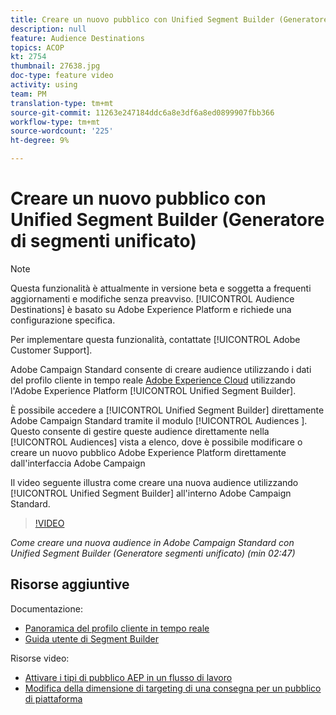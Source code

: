 ```yaml
---
title: Creare un nuovo pubblico con Unified Segment Builder (Generatore di segmenti unificato)
description: null
feature: Audience Destinations
topics: ACOP
kt: 2754
thumbnail: 27638.jpg
doc-type: feature video
activity: using
team: PM
translation-type: tm+mt
source-git-commit: 11263e247184ddc6a8e3df6a8ed0899907fbb366
workflow-type: tm+mt
source-wordcount: '225'
ht-degree: 9%

---
```



# Creare un nuovo pubblico con Unified Segment Builder (Generatore di segmenti unificato)

>[!NOTE]
>
>Questa funzionalità è attualmente in versione beta e soggetta a frequenti aggiornamenti e modifiche senza preavviso. [!UICONTROL Audience Destinations] è basato su Adobe Experience Platform e richiede una configurazione specifica.
>
>Per implementare questa funzionalità, contattate [!UICONTROL Adobe Customer Support].

 Adobe Campaign Standard consente di creare audience utilizzando i dati del profilo cliente in tempo reale [Adobe Experience Cloud](https://docs.adobe.com/content/help/en/platform-learn/tutorials/profiles/understanding-the-real-time-customer-profile.html) utilizzando l&#39;Adobe Experience Platform [!UICONTROL Unified Segment Builder].

È possibile accedere a [!UICONTROL Unified Segment Builder] direttamente  Adobe Campaign Standard tramite il modulo [!UICONTROL Audiences ]. Questo consente di gestire queste audience direttamente nella [!UICONTROL Audiences] vista a elenco, dove è possibile modificare o creare un nuovo pubblico Adobe Experience Platform direttamente dall&#39;interfaccia Adobe Campaign 

Il video seguente illustra come creare una nuova audience utilizzando [!UICONTROL Unified Segment Builder] all&#39;interno  Adobe Campaign Standard.

>[!VIDEO](https://video.tv.adobe.com/v/27638?quality=12)

*Come creare una nuova audience in  Adobe Campaign Standard con Unified Segment Builder (Generatore segmenti unificato) (min 02:47)*

## Risorse aggiuntive

Documentazione:

* [Panoramica del profilo cliente in tempo reale](https://www.adobe.io/apis/experienceplatform/home/profile-identity-segmentation/profile-identity-segmentation-services.html#!api-specification/markdown/narrative/technical_overview/unified_profile_architectural_overview/unified_profile_architectural_overview.md)
* [Guida utente di Segment Builder](https://www.adobe.io/apis/experienceplatform/home/profile-identity-segmentation/profile-identity-segmentation-services.html#!api-specification/markdown/narrative/technical_overview/segmentation/segment-builder-guide.md)

Risorse video:

* [Attivare i tipi di pubblico AEP in un flusso di lavoro](/help/profiles-and-audiences/audience-destinations/activating-aep-audiences.md)
* [Modifica della dimensione di targeting di una consegna per un pubblico di piattaforma](/help/profiles-and-audiences/audience-destinations/changing-targeting-dimension.md)
